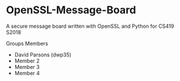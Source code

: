 # OpenSSL-Message-Board
A secure message board written with OpenSSL and Python for CS419 S2018

Groups Members
  - David Parsons (dwp35)
  - Member 2
  - Member 3
  - Member 4
